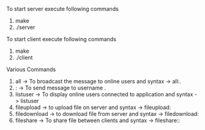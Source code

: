 To start server execute following commands
1.   make
2. ./server <port>

To start client execute following commands
1.   make
2. ./client <port>

Various Commands
1. all -> To broadcast the message to online users and syntax -> all:<message>.
2. <send username>:<message> -> To send message to username <username>.
3. listuser -> To display online users connected to application and syntax -> listuser
4. fileupload -> to upload file on server and syntax -> fileupload:<filename>
5. filedownload -> to download file from server and syntax -> filedownload:<filename>
6. fileshare -> To share file between clients and syntax -> fileshare:<filename>:<send username>
